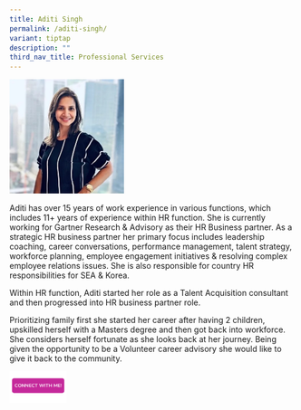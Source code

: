 ```yaml
---
title: Aditi Singh
permalink: /aditi-singh/
variant: tiptap
description: ""
third_nav_title: Professional Services
---
```

<p></p>
<div class="isomer-image-wrapper">
<img style="width: 40%;" height="auto" width="100%" alt="" src="/images/Aditi_Singh.jpg">
</div>
<p>Aditi has over 15 years of work experience in various functions, which
includes 11+ years of experience within HR function. She is currently working
for Gartner Research &amp; Advisory as their HR Business partner. As a
strategic HR business partner her primary focus includes leadership coaching,
career conversations, performance management, talent strategy, workforce
planning, employee engagement initiatives &amp; resolving complex employee
relations issues. She is also responsible for country HR responsibilities
for SEA &amp; Korea.</p>
<p>Within HR function, Aditi started her role as a Talent Acquisition consultant
and then progressed into HR business partner role.</p>
<p>Prioritizing family first she started her career after having 2 children,
upskilled herself with a Masters degree and then got back into workforce.
She considers herself fortunate as she looks back at her journey. Being
given the opportunity to be a Volunteer career advisory she would like
to give it back to the community.</p>
<p></p>
<p></p><a class="isomer-image-wrapper" href="https://form.gov.sg/67074e265b72991ce98b0a19"><img style="width: 20%;" height="auto" width="100%" alt="" src="/images/CONNECT_WITH_ME.png"></a>
<p></p>